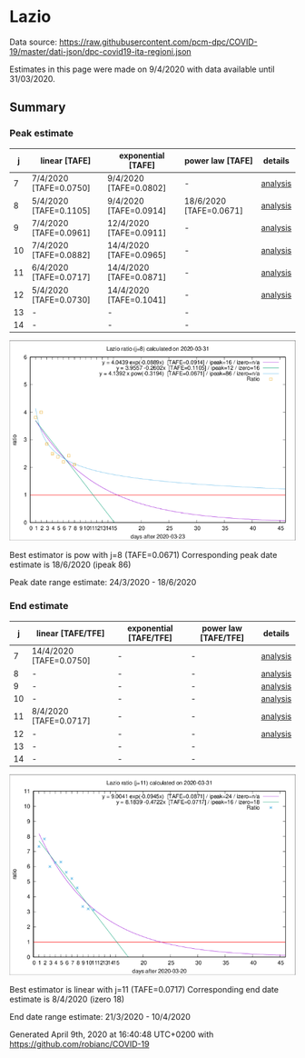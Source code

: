 # Lazio


Data source: https://raw.githubusercontent.com/pcm-dpc/COVID-19/master/dati-json/dpc-covid19-ita-regioni.json

Estimates in this page were made on 9/4/2020 with data available until 31/03/2020.


## Summary 

### Peak estimate 
|j|linear [TAFE]|exponential [TAFE]|power law [TAFE]|details|
|---|----|-----------|---------|-------|
|7|7/4/2020 [TAFE=0.0750]|9/4/2020 [TAFE=0.0802]|-|[analysis](COVID-19_lazio_j7_2020-03-31.md)|
|8|5/4/2020 [TAFE=0.1105]|9/4/2020 [TAFE=0.0914]|18/6/2020 [TAFE=0.0671]|[analysis](COVID-19_lazio_j8_2020-03-31.md)|
|9|7/4/2020 [TAFE=0.0961]|12/4/2020 [TAFE=0.0911]|-|[analysis](COVID-19_lazio_j9_2020-03-31.md)|
|10|7/4/2020 [TAFE=0.0882]|14/4/2020 [TAFE=0.0965]|-|[analysis](COVID-19_lazio_j10_2020-03-31.md)|
|11|6/4/2020 [TAFE=0.0717]|14/4/2020 [TAFE=0.0871]|-|[analysis](COVID-19_lazio_j11_2020-03-31.md)|
|12|5/4/2020 [TAFE=0.0730]|14/4/2020 [TAFE=0.1041]|-|[analysis](COVID-19_lazio_j12_2020-03-31.md)|
|13|-|-|-||
|14|-|-|-||

![best peak estimate](COVID-19_lazio_j8_2020-03-31.png)

Best estimator is pow with j=8 (TAFE=0.0671)
Corresponding peak date estimate is 18/6/2020 (ipeak 86)


Peak date range estimate: 24/3/2020 - 18/6/2020

### End estimate 
|j|linear [TAFE/TFE]|exponential [TAFE/TFE]|power law [TAFE/TFE]|details|
|---|----|-----------|---------|-------|
|7|14/4/2020 [TAFE=0.0750]|-|-|[analysis](COVID-19_lazio_j7_2020-03-31.md)|
|8|-|-|-|[analysis](COVID-19_lazio_j8_2020-03-31.md)|
|9|-|-|-|[analysis](COVID-19_lazio_j9_2020-03-31.md)|
|10|-|-|-|[analysis](COVID-19_lazio_j10_2020-03-31.md)|
|11|8/4/2020 [TAFE=0.0717]|-|-|[analysis](COVID-19_lazio_j11_2020-03-31.md)|
|12|-|-|-|[analysis](COVID-19_lazio_j12_2020-03-31.md)|
|13|-|-|-||
|14|-|-|-||

![best zero estimate](COVID-19_lazio_j11_2020-03-31.png)

Best estimator is linear with j=11 (TAFE=0.0717)
Corresponding end date estimate is 8/4/2020 (izero 18)


End date range estimate: 21/3/2020 - 10/4/2020

Generated April 9th, 2020 at 16:40:48 UTC+0200 with https://github.com/robianc/COVID-19
